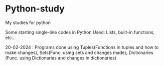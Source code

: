 # Python-study
My studies for python

Some starting single-line codes in Python
Used: Lists, built-in functions, etc...

20-02-2024 : Programs done using Tuples(Functions in tuples and how to make changes), 
Sets(Func. using sets and changes made), Dictionaries (Func. using Dictionaries and changes in dictionaries)
